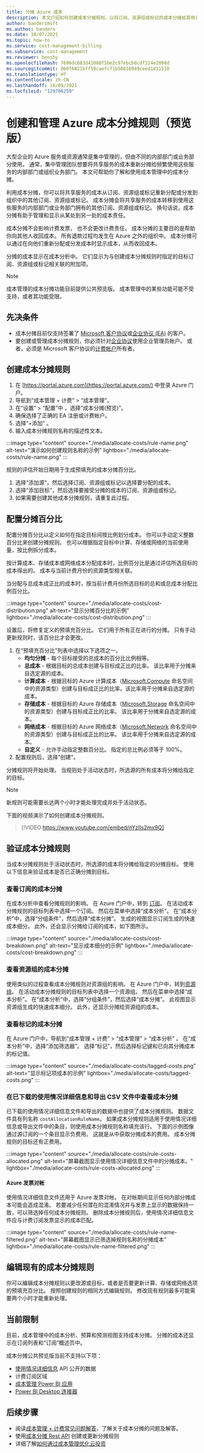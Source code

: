 ```yaml
---
title: 分摊 Azure 成本
description: 本文介绍如何创建成本分摊规则，以将订阅、资源组或标记的成本分摊给其他订阅、资源组或标记。
author: bandersmsft
ms.author: banders
ms.date: 10/07/2021
ms.topic: how-to
ms.service: cost-management-billing
ms.subservice: cost-management
ms.reviewer: benshy
ms.openlocfilehash: 7696dc683d41080f5be2c97ebcb0cdf314e2098d
ms.sourcegitcommit: 860f6821bff59caefc71b50810949ceed1431510
ms.translationtype: HT
ms.contentlocale: zh-CN
ms.lasthandoff: 10/09/2021
ms.locfileid: "129706259"
---
```

# <a name="create-and-manage-azure-cost-allocation-rules-preview"></a>创建和管理 Azure 成本分摊规则（预览版）

大型企业的 Azure 服务或资源通常是集中管理的，但由不同的内部部门或业务部分使用。 通常，集中管理团队想要将共享服务的成本重新分摊给频繁使用这些服务的内部部门或组织业务部门。 本文可帮助你了解和使用成本管理中的成本分摊。

利用成本分摊，你可以将共享服务的成本从订阅、资源组或标记重新分配或分发到组织中的其他订阅、资源组或标记。 成本分摊会将共享服务的成本转移到使用这些服务的内部部门或业务部门拥有的其他订阅、资源组或标记。 换句话说，成本分摊有助于管理和显示从某处到另一处的成本责任。

成本分摊不会影响计费发票， 也不会更改计费责任。 成本分摊的主要目的是帮助你向其他人收回成本。 所有退款过程均发生在 Azure 之外的组织中。 成本分摊可以通过在向他们重新分配或分发成本时显示成本，从而收回成本。

分摊的成本显示在成本分析中。 它们显示为与创建成本分摊规则时指定的目标订阅、资源组或标记相关联的附加项。

> [!NOTE]
> 成本管理的成本分摊功能目前提供公共预览版。 成本管理中的某些功能可能不受支持，或者其功能受限。

## <a name="prerequisites"></a>先决条件

- 成本分摊目前仅支持签署了 [Microsoft 客户协议](https://azure.microsoft.com/pricing/purchase-options/microsoft-customer-agreement/)或[企业协议 (EA)](https://azure.microsoft.com/pricing/enterprise-agreement/) 的客户。
- 要创建或管理成本分摊规则，你必须针对[企业协议](../manage/understand-ea-roles.md)使用企业管理员帐户。 或者，必须是 Microsoft 客户协议的[计费帐户](../manage/understand-mca-roles.md)所有者。

## <a name="create-a-cost-allocation-rule"></a>创建成本分摊规则

1. 在 [https://portal.azure.com](https://portal.azure.com/) 中登录 Azure 门户。
2. 导航到“成本管理 + 计费” > “成本管理”。 
3. 在“设置” > “配置”中 ，选择“成本分摊(预览)”。
4. 确保选择了正确的 EA 注册或计费帐户。
5. 选择“+添加”  。
6. 输入成本分摊规则名称的描述性文本。

:::image type="content" source="./media/allocate-costs/rule-name.png" alt-text="演示如何创建规则名称的示例" lightbox="./media/allocate-costs/rule-name.png" :::

规则的评估开始日期用于生成预填充的成本分摊百分比。

1. 选择“添加源”，然后选择订阅、资源组或标记以选择要分配的成本。
2. 选择“添加目标”，然后选择要接受分摊的成本的订阅、资源组或标记。
3. 如果需要创建其他成本分摊规则，请重复此过程。

## <a name="configure-the-allocation-percentage"></a>配置分摊百分比

配置分摊百分比以定义如何在指定目标间按比例划分成本。 你可以手动定义整数百分比来创建分摊规则。 也可以根据指定目标中计算、存储或网络的当前使用量，按比例拆分成本。

按计算成本、存储成本或网络成本分配成本时，比例百分比是通过评估所选目标的成本得出的。 成本与当前计费月份的资源类型相关联。

当分配与总成本成正比的成本时，按当前计费月份所选目标的总和或总成本分配比例百分比。

:::image type="content" source="./media/allocate-costs/cost-distribution.png" alt-text="显示分摊百分比的示例" lightbox="./media/allocate-costs/cost-distribution.png" :::

设置后，将修复定义的预填充百分比。 它们用于所有正在进行的分摊。 只有手动更新规则时，该百分比才会更改。

1. 在“预填充百分比”列表中选择以下选项之一。
    - **均匀分摊** - 每个目标接受的总成本的百分比比例相等。
    - **总成本** - 根据目标的总成本创建与目标成正比的比率。 该比率用于分摊来自选定源的成本。
    - **计算成本** - 根据目标的 Azure 计算成本（[Microsoft.Compute](/azure/templates/microsoft.compute/allversions) 命名空间中的资源类型）创建与目标成正比的比率。该比率用于分摊来自选定源的成本。
    - **存储成本** - 根据目标的 Azure 存储成本（[Microsoft.Storage](/azure/templates/microsoft.storage/allversions) 命名空间中的资源类型）创建与目标成正比的比率。 该比率用于分摊来自选定源的成本。
    - **网络成本** - 根据目标的 Azure 网络成本（[Microsoft.Network](/azure/templates/microsoft.network/allversions) 命名空间中的资源类型）创建与目标成正比的比率。 该比率用于分摊来自选定源的成本。
    - **自定义** - 允许手动指定整数百分比。 指定的总比例必须等于 100%。
1. 配置规则后，选择“创建”。

分摊规则将开始处理。 当规则处于活动状态时，所选源的所有成本将分摊给指定的目标。

> [!NOTE] 
> 新规则可能需要长达两个小时才能处理完成并处于活动状态。

下面的视频演示了如何创建成本分摊规则。

>[!VIDEO https://www.youtube.com/embed/nYzIIs2mx9Q]

## <a name="verify-the-cost-allocation-rule"></a>验证成本分摊规则

当成本分摊规则处于活动状态时，所选源的成本将分摊给指定的分摊目标。 使用以下信息来验证成本是否已正确分摊到目标。

### <a name="view-cost-allocation-for-a-subscription"></a>查看订阅的成本分摊

在成本分析中查看分摊规则的影响。 在 Azure 门户中，转到 [订阅](https://portal.azure.com/#blade/Microsoft_Azure_Billing/SubscriptionsBlade)。 在活动成本分摊规则的目标列表中选择一个订阅。 然后在菜单中选择“成本分析”。 在“成本分析”中，选择“分组条件”，然后选择“成本分摊”。 生成的视图显示订阅生成的快速成本细分。 此外，还会显示分摊给订阅的成本，如下图所示。

:::image type="content" source="./media/allocate-costs/cost-breakdown.png" alt-text="显示成本细分的示例" lightbox="./media/allocate-costs/cost-breakdown.png" :::

### <a name="view-cost-allocation-for-a-resource-group"></a>查看资源组的成本分摊

使用类似的过程查看成本分摊规则对资源组的影响。 在 Azure 门户中，转到[资源组](https://portal.azure.com/#blade/HubsExtension/BrowseResourceGroups)。 在活动成本分摊规则的目标列表中选择一个资源组。 然后在菜单中选择“成本分析”。 在“成本分析”中，选择“分组条件”，然后选择“成本分摊”。 此视图显示资源组生成的快速成本细分。 此外，还显示分摊给资源组的成本。

### <a name="view-cost-allocation-for-tags"></a>查看标记的成本分摊

在 Azure 门户中，导航到“成本管理 + 计费” > “成本管理” > “成本分析”  。 在“成本分析”中，选择“添加筛选器”。 选择“标记”，然后选择标记键和已向其分摊成本的标记值。

:::image type="content" source="./media/allocate-costs/tagged-costs.png" alt-text="显示标记项成本的示例" lightbox="./media/allocate-costs/tagged-costs.png" :::

### <a name="view-cost-allocation-in-the-downloaded-usage-details-and-in-exports-csv-files"></a>在已下载的使用情况详细信息和导出 CSV 文件中查看成本分摊

已下载的使用情况详细信息文件和导出的数据中也提供了成本分摊规则。 数据文件具有列名称 `costAllocationRuleName`。 如果成本分摊规则适用于使用情况详细信息或导出文件中的条目，则使用成本分摊规则名称填充该行。 下面的示例图像通过源订阅的一个条目显示负费用。 这就是从中获取分摊成本的费用。 成本分摊规则的目标还有正费用。

:::image type="content" source="./media/allocate-costs/rule-costs-allocated.png" alt-text="屏幕截图显示使用情况详细信息文件中的分摊成本。" lightbox="./media/allocate-costs/rule-costs-allocated.png" :::

#### <a name="azure-invoice-reconciliation"></a>Azure 发票对帐 

使用情况详细信息文件还用于 Azure 发票对帐。 在对帐期间显示任何内部分摊成本可能会造成混淆。 若要减少任何潜在的混淆情况并与发票上显示的数据保持一致，可以筛选掉任何成本分摊规则。 删除成本分摊规则后，使用情况详细信息文件应与计费订阅发票显示的成本匹配。

:::image type="content" source="./media/allocate-costs/rule-name-filtered.png" alt-text="屏幕截图显示已筛选掉规则名称的分摊成本" lightbox="./media/allocate-costs/rule-name-filtered.png" :::

## <a name="edit-an-existing-cost-allocation-rule"></a>编辑现有的成本分摊规则

你可以编辑成本分摊规则以更改源或目标，或者是否要更新计算、存储或网络选项的预填充百分比。 按照创建规则的相同方式编辑规则。 修改现有规则最多可能需要两个小时才能重新处理。

## <a name="current-limitations"></a>当前限制

目前，成本管理中的成本分析、预算和预测视图支持成本分摊。 分摊的成本还显示在订阅列表和“订阅”概述页中。

成本分摊公共预览版当前不支持以下项：

- [使用情况详细信息](/rest/api/consumption/usagedetails/list) API 公开的数据
- 计费订阅区域
- [成本管理 Power BI 应用](https://appsource.microsoft.com/product/power-bi/costmanagement.azurecostmanagementapp)
- [Power BI Desktop 连接器](/power-bi/connect-data/desktop-connect-azure-cost-management)


## <a name="next-steps"></a>后续步骤

- 阅读[成本管理 + 计费常见问题解答](../cost-management-billing-faq.yml)，了解关于成本分摊的问题及解答。
- 使用[成本分摊 Rest API](/rest/api/cost-management/costallocationrules) 创建或更新分摊规则
- 详细了解[如何通过成本管理优化云投资](cost-mgt-best-practices.md)